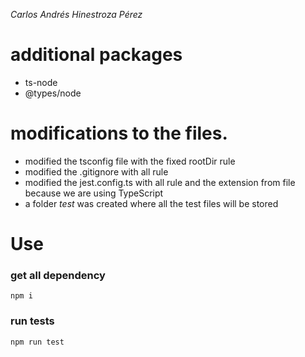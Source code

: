 *Carlos Andrés Hinestroza Pérez*


# additional packages

* ts-node
* @types/node

# modifications to the files.
* modified the tsconfig file with the fixed rootDir rule
* modified the .gitignore with all rule
* modified the jest.config.ts with all rule and the extension from file because we are using TypeScript 
* a folder *test* was created where all the test files will be stored

# Use

### get all dependency
```
npm i
```
### run tests
```
npm run test
```